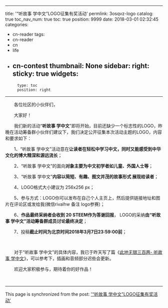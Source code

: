 
---
title: '“听故事 学中文”LOGO征集有奖活动'
permlink: 3osqvz-logo
catalog: true
toc_nav_num: true
toc: true
position: 9999
date: 2018-03-01 02:32:45
categories:
- cn-reader
tags:
- cn-reader
- cn
- life
- cn-contest
thumbnail: None
sidebar:
    right:
        sticky: true
widgets:
    -
        type: toc
        position: right
---


<html>
<p>　　各位社区的小伙伴们，</p>
<p>　　大家好！</p>
<p>　　我们新的活动“<strong>听故事 学中文</strong>”即将开始，目前还缺少一个标志性的LOGO，昨晚在活动筹备群小伙伴们建议下，我们决定公开征集本次活动主题的LOGO，内容和要求如下：</p>
<p>　　1、“听故事 学中文”活动意在<strong>让读者在轻松中学习中文，同时又能感受到中华文化的博大精深和源远流长</strong>；</p>
<p>　　2、“听故事 学中文”的面向<strong>对象主要为中文初学者如儿童、外国人士等</strong>；</p>
<p>　　3、“听故事 学中文”<strong>内容以简短、有趣、图文并茂的故事形式 展现给读者</strong>；</p>
<p>　　4、LOGO格式大小建议为 256x256 px；</p>
<p>　　5、参与方式：LOGO你可以发布在自己个人主页上，然后提供链接地址和图片在评论区或发给我(微信rivalhw 备注 logo参赛)；</p>
<p>　　6、<strong>作品最终采纳者会收到 20 STEEM作为答谢回报</strong>， LOGO的采纳<strong>由“听故事 学中文”活动筹备群成员讨论最终决定</strong>；</p>
<p>　　7、投稿<strong>截止时间为北京时间2018年3月7日23:59:00前</strong>；</p>
<p><br></p>
<p>　　对于“听故事 学中文”的具体内容，我已于昨天写了篇《<a href="https://steemit.com/idioms/@rivalhw/74ucq6">此地无银三百两- 听故事 学中文</a>》，可以参考下，插画和音频部分迟些会更新。</p>
<p>　　欢迎大家积极参与，期待着你的好作品！&nbsp;</p>
<p><br></p>
</html>

- - -

This page is synchronized from the post: ['“听故事 学中文”LOGO征集有奖活动'](https://steemit.com/@rivalhw/3osqvz-logo)
